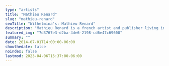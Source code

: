 ```yaml
---
type: "artists"
title: "Mathieu Renard"
slug: "mathieu-renard"
seoTitle: "Wilhelmina's: Mathieu Renard"
description: "Mathieu Renard is a french artist and publisher living in Rennes. In 2003, he founded Lendroit éditions, a publishing house, bookstore and gallery entirely dedicated to artists’ publishing. His artistic work focuses on drawing, cutting and editing, in a practice that plays on multiple references."
featured_img: "7d3767e3-d2ba-4de6-2198-cd6e47c69600"
summary: ""
date: 2014-07-01T14:00:00-06:00
showthedate: false
noindex: false
lastmod: 2023-04-06T15:37:00-06:00
---
```

